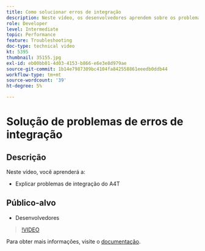 ```yaml
---
title: Como solucionar erros de integração
description: Neste vídeo, os desenvolvedores aprendem sobre os problemas de integração do A4T.
role: Developer
level: Intermediate
topic: Performance
feature: Troubleshooting
doc-type: technical video
kt: 5395
thumbnail: 35155.jpg
exl-id: eb00bb01-4d03-4153-b866-e6e3e8d979ae
source-git-commit: 1b14e7987309bc4104fa842558861eeedb0ddb44
workflow-type: tm+mt
source-wordcount: '39'
ht-degree: 5%

---
```


# Solução de problemas de erros de integração

## Descrição

Neste vídeo, você aprenderá a:

* Explicar problemas de integração do A4T

## Público-alvo

* Desenvolvedores

>[!VIDEO](https://video.tv.adobe.com/v/35155/?quality=12)

Para obter mais informações, visite o [documentação](https://experienceleague.adobe.com/docs/target/using/integrate/a4t/troubleshoot-a4t/a4t-troubleshooting.html?lang=en).
